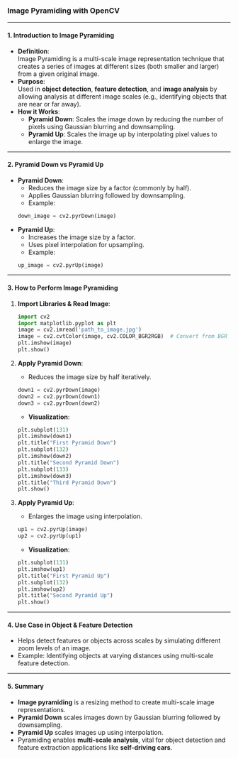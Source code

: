### **Image Pyramiding with OpenCV**

---

#### **1. Introduction to Image Pyramiding**
   - **Definition**:  
     Image Pyramiding is a multi-scale image representation technique that creates a series of images at different sizes (both smaller and larger) from a given original image.
   - **Purpose**:  
     Used in **object detection**, **feature detection**, and **image analysis** by allowing analysis at different image scales (e.g., identifying objects that are near or far away).
   - **How it Works**:
     - **Pyramid Down**: Scales the image down by reducing the number of pixels using Gaussian blurring and downsampling.
     - **Pyramid Up**: Scales the image up by interpolating pixel values to enlarge the image.

---

#### **2. Pyramid Down vs Pyramid Up**
   - **Pyramid Down**:
     - Reduces the image size by a factor (commonly by half).
     - Applies Gaussian blurring followed by downsampling.
     - Example:
     ```python
     down_image = cv2.pyrDown(image)
     ```
   - **Pyramid Up**:
     - Increases the image size by a factor.
     - Uses pixel interpolation for upsampling.
     - Example:
     ```python
     up_image = cv2.pyrUp(image)
     ```

---

#### **3. How to Perform Image Pyramiding**

1. **Import Libraries & Read Image**:
   ```python
   import cv2
   import matplotlib.pyplot as plt
   image = cv2.imread('path_to_image.jpg')
   image = cv2.cvtColor(image, cv2.COLOR_BGR2RGB)  # Convert from BGR to RGB for plotting
   plt.imshow(image)
   plt.show()
   ```

2. **Apply Pyramid Down**:
   - Reduces the image size by half iteratively.
   ```python
   down1 = cv2.pyrDown(image)
   down2 = cv2.pyrDown(down1)
   down3 = cv2.pyrDown(down2)
   ```
   - **Visualization**:
   ```python
   plt.subplot(131)
   plt.imshow(down1)
   plt.title("First Pyramid Down")
   plt.subplot(132)
   plt.imshow(down2)
   plt.title("Second Pyramid Down")
   plt.subplot(133)
   plt.imshow(down3)
   plt.title("Third Pyramid Down")
   plt.show()
   ```

3. **Apply Pyramid Up**:
   - Enlarges the image using interpolation.
   ```python
   up1 = cv2.pyrUp(image)
   up2 = cv2.pyrUp(up1)
   ```
   - **Visualization**:
   ```python
   plt.subplot(131)
   plt.imshow(up1)
   plt.title("First Pyramid Up")
   plt.subplot(132)
   plt.imshow(up2)
   plt.title("Second Pyramid Up")
   plt.show()
   ```

---

#### **4. Use Case in Object & Feature Detection**
   - Helps detect features or objects across scales by simulating different zoom levels of an image.
   - Example: Identifying objects at varying distances using multi-scale feature detection.

---

#### **5. Summary**
   - **Image pyramiding** is a resizing method to create multi-scale image representations.
   - **Pyramid Down** scales images down by Gaussian blurring followed by downsampling.
   - **Pyramid Up** scales images up using interpolation.
   - Pyramiding enables **multi-scale analysis**, vital for object detection and feature extraction applications like **self-driving cars**.

